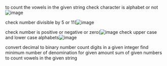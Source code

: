 to count the vowels in the given string
check character is alphabet or not![image](https://user-images.githubusercontent.com/122254229/228316131-eba5e6a9-4d08-492f-9a73-55b1697838d6.png)

check number divisible by 5 or 11(![image](https://user-images.githubusercontent.com/122254229/228315851-70fe00bc-516f-4805-ae63-7eecb64cfd98.png)

check number is positive or negative or zero(![image](https://user-images.githubusercontent.com/122254229/228315568-ee3869db-3d54-4f1b-aa20-ea206e573b61.png)
check upper case and lower case alphabets![image](https://user-images.githubusercontent.com/122254229/228316387-98feb5d7-411e-47f2-83e4-7e991a001634.png)

convert decimal to binary number
count digits in a given integer
find minimum number of denomination for given amount
sum of given numbers
to count vowels in the given string
